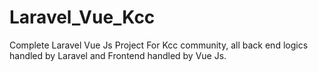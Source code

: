 # Laravel_Vue_Kcc
Complete Laravel Vue Js Project For Kcc community, all back end logics handled by Laravel and Frontend handled by Vue Js.
